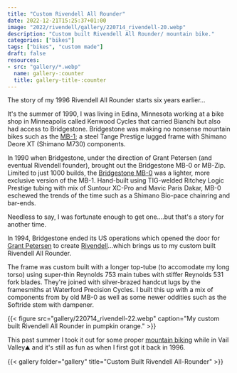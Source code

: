 ```yaml
---
title: "Custom Rivendell All Rounder"
date: 2022-12-21T15:25:37+01:00
image: "2022/rivendell/gallery/220714_rivendell-20.webp"
description: "Custom built Rivendell All Rounder/ mountain bike."
categories: ["bikes"]
tags: ["bikes", "custom made"]
draft: false
resources: 
- src: "gallery/*.webp"
  name: gallery-:counter
  title: gallery-title-:counter
---
```


The story of my 1996 Rivendell All Rounder starts six years earlier...

It's the summer of 1990, I was living in Edina, Minnesota working at a bike shop in Minneapolis called Kenwood Cycles that carried Bianchi but also had access to Bridgestone. Bridgestone was making no nonsense mountain bikes such as the [MB-1](https://sheldonbrown.com/bridgestone/1989/pages/bridgestone-1989-03.htm); a steel Tange Prestige lugged frame with Shimano Deore XT (Shimano M730) components.

In 1990 when Bridgestone, under the direction of Grant Petersen (and eventual Rivendell founder), brought out the Bridgestone MB-0 or MB-Zip. Limited to just 1000 builds, the [Bridgestone MB-0](https://sheldonbrown.com/bridgestone/1990/pages/bridgestone-1990-03.htm) was a lighter, more exclusive version of the MB-1. Hand-built using TIG-welded Ritchey Logic Prestige tubing with mix of Suntour XC-Pro and Mavic Paris Dakar, MB-0 eschewed the trends of the time such as a Shimano Bio-pace chainring and bar-ends.

Needless to say, I was fortunate enough to get one....but that's a story for another time.

In 1994, Bridgestone ended its US operations which opened the door for [Grant Petersen](https://www.bikeradar.com/features/grant-petersen-rivendell-bicycle-works/) to create [Rivendell](https://www.youtube.com/watch?v=5_K2UFRs_qA)...which brings us to my custom built Rivendell All Rounder.

The frame was custom built with a longer top-tube (to accomodate my long torso) using super-thin Reynolds 753 main tubes with stiffer Reynolds 531 fork blades. They're joined with silver-brazed handcut lugs by the framesmiths at Waterford Precision Cycles. I built this up with a mix of components from by old MB-0 as well as some newer oddities such as the Softride stem with dampener.

{{< figure src="gallery/220714_rivendell-22.webp" caption="My custom built Rivendell All Rounder in pumpkin orange." >}}


This past summer I took it out for some proper [mountain biking](https://www.instagram.com/reel/Cf79RLJu5rr/?hl=en) while in Vail Valley⛰️ and it's still as fun as when I first got it back in 1996.



{{< gallery folder="gallery" title="Custom Built Rivendell All-Rounder" >}}